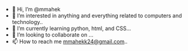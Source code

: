 - 👋 Hi, I’m @mmahek
- 👀 I’m interested in anything and everything related to computers and technology..
- 🌱 I’m currently learning python, html, and CSS...
- 💞️ I’m looking to collaborate on ...
- 📫 How to reach me mmahekk24@gmail.com..

<!---
mmahek/mmahek is a ✨ special ✨ repository because its `README.md` (this file) appears on your GitHub profile.
You can click the Preview link to take a look at your changes.
--->
